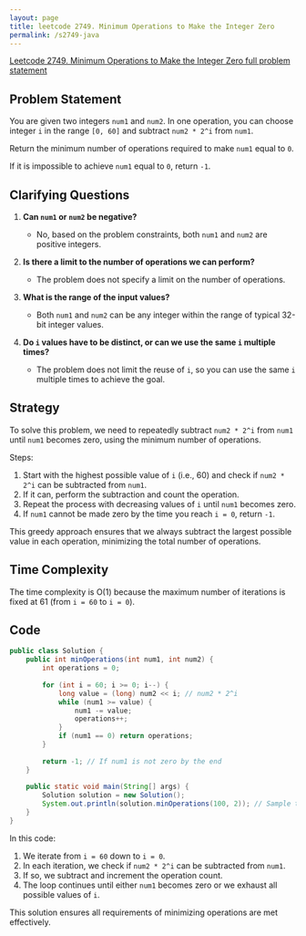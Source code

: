 ```yaml
---
layout: page
title: leetcode 2749. Minimum Operations to Make the Integer Zero
permalink: /s2749-java
---
```

[Leetcode 2749. Minimum Operations to Make the Integer Zero full problem statement](https://algoadvance.github.io/algoadvance/l2749)
## Problem Statement

You are given two integers `num1` and `num2`. In one operation, you can choose integer `i` in the range `[0, 60]` and subtract `num2 * 2^i` from `num1`.

Return the minimum number of operations required to make `num1` equal to `0`.

If it is impossible to achieve `num1` equal to `0`, return `-1`.

## Clarifying Questions

1. **Can `num1` or `num2` be negative?**
   - No, based on the problem constraints, both `num1` and `num2` are positive integers.
   
2. **Is there a limit to the number of operations we can perform?**
   - The problem does not specify a limit on the number of operations.

3. **What is the range of the input values?**
   - Both `num1` and `num2` can be any integer within the range of typical 32-bit integer values.

4. **Do `i` values have to be distinct, or can we use the same `i` multiple times?**
   - The problem does not limit the reuse of `i`, so you can use the same `i` multiple times to achieve the goal.

## Strategy

To solve this problem, we need to repeatedly subtract `num2 * 2^i` from `num1` until `num1` becomes zero, using the minimum number of operations.

Steps:
1. Start with the highest possible value of `i` (i.e., 60) and check if `num2 * 2^i` can be subtracted from `num1`.
2. If it can, perform the subtraction and count the operation.
3. Repeat the process with decreasing values of `i` until `num1` becomes zero.
4. If `num1` cannot be made zero by the time you reach `i = 0`, return `-1`.

This greedy approach ensures that we always subtract the largest possible value in each operation, minimizing the total number of operations.

## Time Complexity

The time complexity is O(1) because the maximum number of iterations is fixed at 61 (from `i = 60` to `i = 0`).

## Code

```java
public class Solution {
    public int minOperations(int num1, int num2) {
        int operations = 0;
        
        for (int i = 60; i >= 0; i--) {
            long value = (long) num2 << i; // num2 * 2^i
            while (num1 >= value) {
                num1 -= value;
                operations++;
            }
            if (num1 == 0) return operations;
        }
        
        return -1; // If num1 is not zero by the end
    }
    
    public static void main(String[] args) {
        Solution solution = new Solution();
        System.out.println(solution.minOperations(100, 2)); // Sample test case
    }
}
```

In this code:
1. We iterate from `i = 60` down to `i = 0`.
2. In each iteration, we check if `num2 * 2^i` can be subtracted from `num1`.
3. If so, we subtract and increment the operation count.
4. The loop continues until either `num1` becomes zero or we exhaust all possible values of `i`.

This solution ensures all requirements of minimizing operations are met effectively.